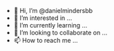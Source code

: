 - 👋 Hi, I’m @danielmindersbb
- 👀 I’m interested in ...
- 🌱 I’m currently learning ...
- 💞️ I’m looking to collaborate on ...
- 📫 How to reach me ...

<!---
danielmindersbb/danielmindersbb is a ✨ special ✨ repository because its `README.md` (this file) appears on your GitHub profile.
You can click the Preview link to take a look at your changes.
--->
